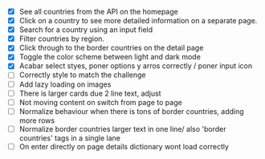 - [X] See all countries from the API on the homepage
- [X] Click on a country to see more detailed information on a separate page.
- [X] Search for a country using an input field
- [X] Filter countries by region.
- [X] Click through to the border countries on the detail page
- [X] Toggle the color scheme between light and dark mode
- [X] Acabar select styes, poner options y arros correctly / poner input icon
- [ ] Correctly style to match the challenge
- [ ] Add lazy loading on images
- [ ] There is larger cards due 2 line text, adjust
- [ ] Not moving content on switch from page to page
- [ ] Normalize behaviour when there is tons of border countries, adding more rows
- [ ] Normalize border countries larger text in one line/ also 'border countries' tags in a single lane
- [ ] On enter directly on page details dictionary wont load correctly